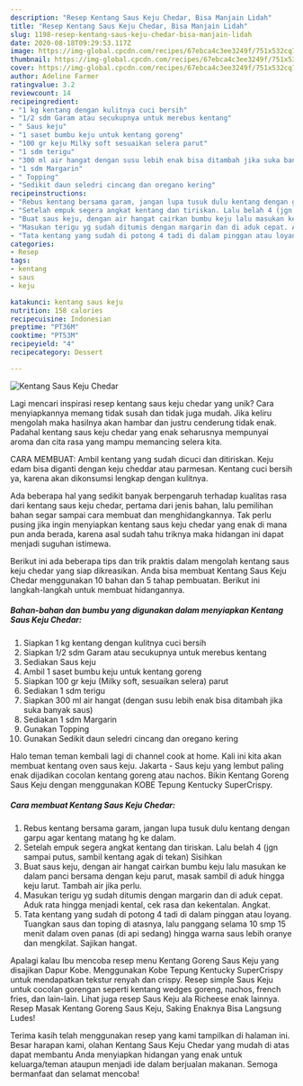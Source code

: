 ```yaml
---
description: "Resep Kentang Saus Keju Chedar, Bisa Manjain Lidah"
title: "Resep Kentang Saus Keju Chedar, Bisa Manjain Lidah"
slug: 1198-resep-kentang-saus-keju-chedar-bisa-manjain-lidah
date: 2020-08-18T09:29:53.117Z
image: https://img-global.cpcdn.com/recipes/67ebca4c3ee3249f/751x532cq70/kentang-saus-keju-chedar-foto-resep-utama.jpg
thumbnail: https://img-global.cpcdn.com/recipes/67ebca4c3ee3249f/751x532cq70/kentang-saus-keju-chedar-foto-resep-utama.jpg
cover: https://img-global.cpcdn.com/recipes/67ebca4c3ee3249f/751x532cq70/kentang-saus-keju-chedar-foto-resep-utama.jpg
author: Adeline Farmer
ratingvalue: 3.2
reviewcount: 14
recipeingredient:
- "1 kg kentang dengan kulitnya cuci bersih"
- "1/2 sdm Garam atau secukupnya untuk merebus kentang"
- " Saus keju"
- "1 saset bumbu keju untuk kentang goreng"
- "100 gr keju Milky soft sesuaikan selera parut"
- "1 sdm terigu"
- "300 ml air hangat dengan susu lebih enak bisa ditambah jika suka banyak saus"
- "1 sdm Margarin"
- " Topping"
- "Sedikit daun seledri cincang dan oregano kering"
recipeinstructions:
- "Rebus kentang bersama garam, jangan lupa tusuk dulu kentang dengan garpu agar kentang matang hg ke dalam."
- "Setelah empuk segera angkat kentang dan tiriskan. Lalu belah 4 (jgn sampai putus, sambil kentang agak di tekan) Sisihkan"
- "Buat saus keju, dengan air hangat cairkan bumbu keju lalu masukan ke dalam panci bersama dengan keju parut, masak sambil di aduk hingga keju larut. Tambah air jika perlu."
- "Masukan terigu yg sudah ditumis dengan margarin dan di aduk cepat. Aduk rata hingga menjadi kental, cek rasa dan kekentalan. Angkat."
- "Tata kentang yang sudah di potong 4 tadi di dalam pinggan atau loyang. Tuangkan saus dan toping di atasnya, lalu panggang selama 10 smp 15 menit dalam oven panas (di api sedang) hingga warna saus lebih oranye dan mengkilat. Sajikan hangat."
categories:
- Resep
tags:
- kentang
- saus
- keju

katakunci: kentang saus keju 
nutrition: 158 calories
recipecuisine: Indonesian
preptime: "PT36M"
cooktime: "PT53M"
recipeyield: "4"
recipecategory: Dessert

---
```



![Kentang Saus Keju Chedar](https://img-global.cpcdn.com/recipes/67ebca4c3ee3249f/751x532cq70/kentang-saus-keju-chedar-foto-resep-utama.jpg)

Lagi mencari inspirasi resep kentang saus keju chedar yang unik? Cara menyiapkannya memang tidak susah dan tidak juga mudah. Jika keliru mengolah maka hasilnya akan hambar dan justru cenderung tidak enak. Padahal kentang saus keju chedar yang enak seharusnya mempunyai aroma dan cita rasa yang mampu memancing selera kita.

CARA MEMBUAT: Ambil kentang yang sudah dicuci dan ditiriskan. Keju edam bisa diganti dengan keju cheddar atau parmesan. Kentang cuci bersih ya, karena akan dikonsumsi lengkap dengan kulitnya.

Ada beberapa hal yang sedikit banyak berpengaruh terhadap kualitas rasa dari kentang saus keju chedar, pertama dari jenis bahan, lalu pemilihan bahan segar sampai cara membuat dan menghidangkannya. Tak perlu pusing jika ingin menyiapkan kentang saus keju chedar yang enak di mana pun anda berada, karena asal sudah tahu triknya maka hidangan ini dapat menjadi suguhan istimewa.


Berikut ini ada beberapa tips dan trik praktis dalam mengolah kentang saus keju chedar yang siap dikreasikan. Anda bisa membuat Kentang Saus Keju Chedar menggunakan 10 bahan dan 5 tahap pembuatan. Berikut ini langkah-langkah untuk membuat hidangannya.

<!--inarticleads1-->

##### Bahan-bahan dan bumbu yang digunakan dalam menyiapkan Kentang Saus Keju Chedar:

1. Siapkan 1 kg kentang dengan kulitnya cuci bersih
1. Siapkan 1/2 sdm Garam atau secukupnya untuk merebus kentang
1. Sediakan  Saus keju
1. Ambil 1 saset bumbu keju untuk kentang goreng
1. Siapkan 100 gr keju (Milky soft, sesuaikan selera) parut
1. Sediakan 1 sdm terigu
1. Siapkan 300 ml air hangat (dengan susu lebih enak bisa ditambah jika suka banyak saus)
1. Sediakan 1 sdm Margarin
1. Gunakan  Topping
1. Gunakan Sedikit daun seledri cincang dan oregano kering


Halo teman teman kembali lagi di channel cook at home. Kali ini kita akan membuat kentang oven saus keju. Jakarta - Saus keju yang lembut paling enak dijadikan cocolan kentang goreng atau nachos. Bikin Kentang Goreng Saus Keju dengan menggunakan KOBE Tepung Kentucky SuperCrispy. 

<!--inarticleads2-->

##### Cara membuat Kentang Saus Keju Chedar:

1. Rebus kentang bersama garam, jangan lupa tusuk dulu kentang dengan garpu agar kentang matang hg ke dalam.
1. Setelah empuk segera angkat kentang dan tiriskan. Lalu belah 4 (jgn sampai putus, sambil kentang agak di tekan) Sisihkan
1. Buat saus keju, dengan air hangat cairkan bumbu keju lalu masukan ke dalam panci bersama dengan keju parut, masak sambil di aduk hingga keju larut. Tambah air jika perlu.
1. Masukan terigu yg sudah ditumis dengan margarin dan di aduk cepat. Aduk rata hingga menjadi kental, cek rasa dan kekentalan. Angkat.
1. Tata kentang yang sudah di potong 4 tadi di dalam pinggan atau loyang. Tuangkan saus dan toping di atasnya, lalu panggang selama 10 smp 15 menit dalam oven panas (di api sedang) hingga warna saus lebih oranye dan mengkilat. Sajikan hangat.


Apalagi kalau Ibu mencoba resep menu Kentang Goreng Saus Keju yang disajikan Dapur Kobe. Menggunakan Kobe Tepung Kentucky SuperCrispy untuk mendapatkan tekstur renyah dan crispy. Resep simple Saus Keju untuk cocolan gorengan seperti kentang wedges goreng, nachos, french fries, dan lain-lain. Lihat juga resep Saus Keju ala Richeese enak lainnya. Resep Masak Kentang Goreng Saus Keju, Saking Enaknya Bisa Langsung Ludes! 

Terima kasih telah menggunakan resep yang kami tampilkan di halaman ini. Besar harapan kami, olahan Kentang Saus Keju Chedar yang mudah di atas dapat membantu Anda menyiapkan hidangan yang enak untuk keluarga/teman ataupun menjadi ide dalam berjualan makanan. Semoga bermanfaat dan selamat mencoba!
